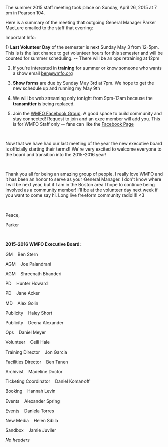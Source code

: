 The summer 2015 staff meeting took place on Sunday, April 26, 2015 at 7 pm in Pearson 104.

Here is a summary of the meeting that outgoing General Manager Parker MacLure emailed to the staff that evening:

Important Info:

1) **Last Volunteer Day** of the semester is next Sunday May 3 from 12-5pm. This is is the last chance to get volunteer hours for this semester and will be counted for summer scheduling. -- There will be an ops retraining at 12pm

2) If you're interested in **training** for summer or know someone who wants a show email [ben@wmfo.org](mailto:ben@wmfo.org "mailto:ben@wmfo.org")

3) **Show forms** are due by Sunday May 3rd at 7pm. We hope to get the new schedule up and running my May 9th

4) We will be web streaming only tonight from 9pm-12am because the **transmitter** is being replaced.

5) Join the [WMFO Facebook Group](https://www.facebook.com/groups/710619469049101/ "https://www.facebook.com/groups/710619469049101/"). A good space to build community and stay connected! Request to join and an exec member will add you. This is for WMFO Staff only -- fans can like the [Facebook Page](https://www.facebook.com/WMFOMedford "https://www.facebook.com/WMFOMedford")

 

Now that we have had our last meeting of the year the new executive board is officially starting their terms!! We're very excited to welcome everyone to the board and transition into the 2015-2016 year! 

 

Thank you all for being an amazing group of people. I really love WMFO and it has been an honor to serve as your General Manager. I don't know where I will be next year, but if I am in the Boston area I hope to continue being involved as a community member! I'll be at the volunteer day next week if you want to come say hi. Long live freeform community radio!!!! \<3  

 

Peace,

Parker 

 

**2015-2016 WMFO Executive Board:**

GM    Ben Stern

AGM    Joe Palandrani

AGM    Shreenath Bhanderi

PD    Hunter Howard

PD    Jane Acker

MD    Alex Golin

Publicity    Haley Short

Publicity    Deena Alexander

Ops    Daniel Meyer

Volunteer    Ceili Hale

Training Director    Jon Garcia

Facilities Director    Ben Tanen

Archivist    Madeline Doctor

Ticketing Coordinator    Daniel Komanoff

Booking    Hannah Levin

Events    Alexander Spring

Events    Daniela Torres

New Media    Helen Sibila

Sandbox    Jamie Juviler

*No headers*
